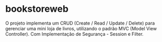# bookstoreweb

O projeto implementa um CRUD (Create / Read / Update / Delete) para gerenciar uma mini 
loja de livros, utilizando o padrão MVC (Model View Controller). Com Implementação de Segurança - Session e Filter.
